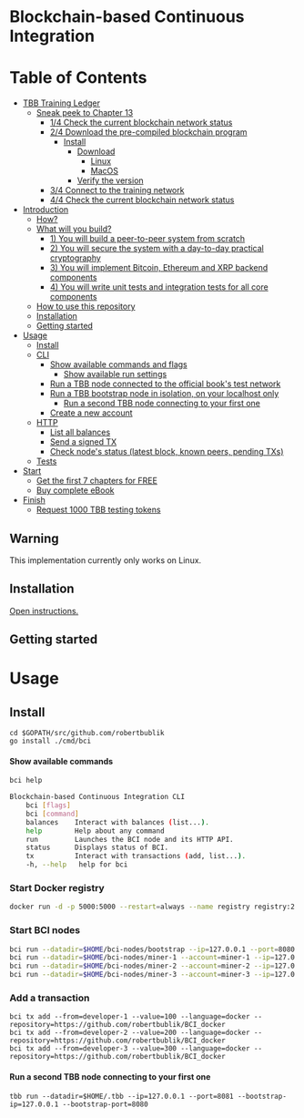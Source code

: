 # Blockchain-based Continuous Integration

Table of Contents
=================

   * [TBB Training Ledger](#tbb-training-ledger)
      * [Sneak peek to Chapter 13](#sneak-peek-to-chapter-13)
         * [1/4 Check the current blockchain network status](#14-check-the-current-blockchain-network-status)
         * [2/4 Download the pre-compiled blockchain program](#24-download-the-pre-compiled-blockchain-program)
            * [Install](#install)
               * [Download](#download)
                  * [Linux](#linux)
                  * [MacOS](#macos)
               * [Verify the version](#verify-the-version)
         * [3/4 Connect to the training network](#34-connect-to-the-training-network)
         * [4/4 Check the current blockchain network status](#44-check-the-current-blockchain-network-status)
   * [Introduction](#introduction)
      * [How?](#how)
      * [What will you build?](#what-will-you-build)
         * [1) You will build a peer-to-peer system from scratch](#1-you-will-build-a-peer-to-peer-system-from-scratch)
         * [2) You will secure the system with a day-to-day practical cryptography](#2-you-will-secure-the-system-with-a-day-to-day-practical-cryptography)
         * [3) You will implement Bitcoin, Ethereum and XRP backend components](#3-you-will-implement-bitcoin-ethereum-and-xrp-backend-components)
         * [4) You will write unit tests and integration tests for all core components](#4-you-will-write-unit-tests-and-integration-tests-for-all-core-components)
      * [How to use this repository](#how-to-use-this-repository)
      * [Installation](#installation)
      * [Getting started](#getting-started)
   * [Usage](#usage)
      * [Install](#install-1)
      * [CLI](#cli)
         * [Show available commands and flags](#show-available-commands-and-flags)
            * [Show available run settings](#show-available-run-settings)
         * [Run a TBB node connected to the official book's test network](#run-a-tbb-node-connected-to-the-official-books-test-network)
         * [Run a TBB bootstrap node in isolation, on your localhost only](#run-a-tbb-bootstrap-node-in-isolation-on-your-localhost-only)
            * [Run a second TBB node connecting to your first one](#run-a-second-tbb-node-connecting-to-your-first-one)
         * [Create a new account](#create-a-new-account)
      * [HTTP](#http)
         * [List all balances](#list-all-balances)
         * [Send a signed TX](#send-a-signed-tx)
         * [Check node's status (latest block, known peers, pending TXs)](#check-nodes-status-latest-block-known-peers-pending-txs)
      * [Tests](#tests)
   * [Start](#start)
      * [Get the first 7 chapters for FREE](#get-the-first-7-chapters-for-free)
      * [Buy complete eBook](#buy-complete-ebook)
   * [Finish](#finish)
      * [Request 1000 TBB testing tokens](#request-1000-tbb-testing-tokens)

## Warning
This implementation currently only works on Linux.

## Installation

[Open instructions.](./Installation.md)

## Getting started

# Usage

## Install
```
cd $GOPATH/src/github.com/robertbublik
go install ./cmd/bci
```

#### Show available commands
```bash
bci help

Blockchain-based Continuous Integration CLI                                                                                                                                                                                                     Usage:                                     
	bci [flags]                                                                                                             
	bci [command]                                                                                                                                                                                                                                 Available Commands:                                                                                                       
	balances    Interact with balances (list...).                                                                           
	help        Help about any command                                                                                      
	run         Launches the BCI node and its HTTP API.                                                                     
	status      Displays status of BCI.                                                                                     
	tx          Interact with transactions (add, list...).                                                                                                                                                                                                                                                                              Flags:                                                                                                                    
	-h, --help   help for bci 
```

### Start Docker registry
```bash
docker run -d -p 5000:5000 --restart=always --name registry registry:2
```

### Start BCI nodes 
```bash
bci run --datadir=$HOME/bci-nodes/bootstrap --ip=127.0.0.1 --port=8080
bci run --datadir=$HOME/bci-nodes/miner-1 --account=miner-1 --ip=127.0.0.1 --port=8081
bci run --datadir=$HOME/bci-nodes/miner-2 --account=miner-2 --ip=127.0.0.1 --port=8082
bci run --datadir=$HOME/bci-nodes/miner-3 --account=miner-3 --ip=127.0.0.1 --port=8083
```

### Add a transaction
```
bci tx add --from=developer-1 --value=100 --language=docker --repository=https://github.com/robertbublik/BCI_docker
bci tx add --from=developer-2 --value=200 --language=docker --repository=https://github.com/robertbublik/BCI_docker
bci tx add --from=developer-3 --value=300 --language=docker --repository=https://github.com/robertbublik/BCI_docker
```

#### Run a second TBB node connecting to your first one
```
tbb run --datadir=$HOME/.tbb --ip=127.0.0.1 --port=8081 --bootstrap-ip=127.0.0.1 --bootstrap-port=8080
```

